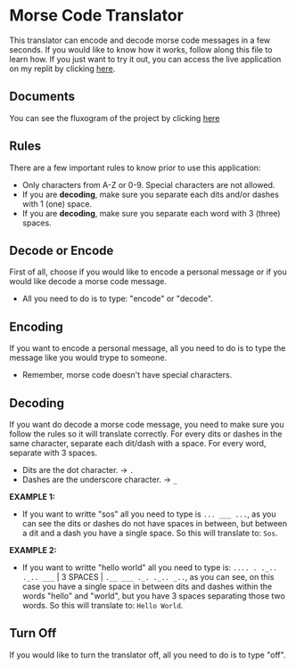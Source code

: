 # Morse Code Translator
This translator can encode and decode morse code messages in a few seconds. If you would like to know how it works, follow along this file to learn how. If you just
want to try it out, you can access the live application on my replit by clicking [here](https://replit.com/@willdonin/morse-code-translator?v=1).

## Documents
You can see the fluxogram of the project by clicking [here](https://github.com/willdonin/morse-code-translator/blob/main/Fluxograms/morse-code-translator.pdf)


## Rules
There are a few important rules to know prior to use this application:

- Only characters from A-Z or 0-9. Special characters are not allowed.
- If you are **decoding**, make sure you separate each dits and/or dashes with 1 (one) space.
- If you are **decoding**, make sure you separate each word with 3 (three) spaces.

## Decode or Encode
First of all, choose if you would like to encode a personal message or if you would like decode a morse code message. 
- All you need to do is to type: "encode" or "decode".

## Encoding
If you want to encode a personal message, all you need to do is to type the message like you would trype to someone.
- Remember, morse code doesn't have special characters.

## Decoding
If you want do decode a morse code message, you need to make sure you follow the rules so it will translate correctly. For every dits or dashes 
in the same character, separate each dit/dash with a space. For every word, separate with 3 spaces.
- Dits are the dot character. -> `.`
- Dashes are the underscore character. -> `_`


**EXAMPLE 1:**
- If you want to writte "sos" all you need to type is `... ___ ...`, as you can see the dits or dashes do not have spaces in between, 
but between a dit and a dash you have a single space. So this will translate to: `Sos`.


**EXAMPLE 2:**
- If you want to writte "hello world" all you need to type is: `.... . ._.. ._.. ___` |  3 SPACES  | `.__ ___ ._. ._.. _..`, 
as you can see, on this case you have a single space in between dits and dashes within the words "hello" and "world", but you have 3 spaces separating those two words.
So this will translate to: `Hello World`.

## Turn Off
If you would like to turn the translator off, all you need to do is to type "off".
